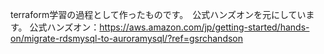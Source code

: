 terraform学習の過程として作ったものです。　公式ハンズオンを元にしています。
公式ハンズオン：https://aws.amazon.com/jp/getting-started/hands-on/migrate-rdsmysql-to-auroramysql/?ref=gsrchandson
